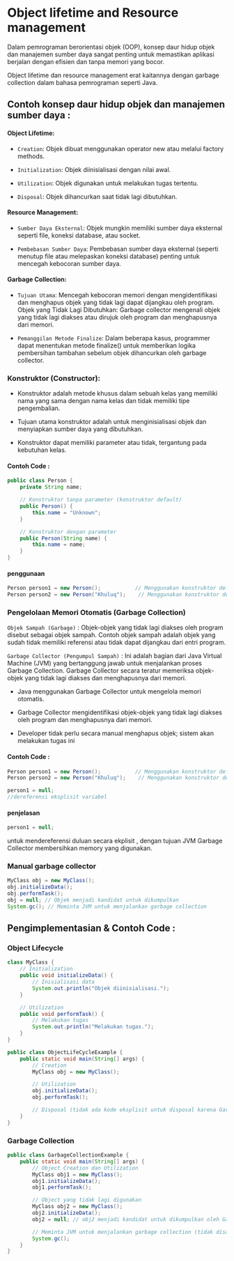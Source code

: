 # Object lifetime and Resource management

Dalam pemrograman berorientasi objek (OOP), konsep daur hidup objek dan manajemen sumber daya sangat penting untuk memastikan aplikasi berjalan dengan efisien dan tanpa memori yang bocor.

Object lifetime dan resource management erat kaitannya dengan garbage collection dalam bahasa pemrograman seperti Java.

## Contoh konsep daur hidup objek dan manajemen sumber daya :

#### Object Lifetime:

- `Creation`: Objek dibuat menggunakan operator new atau melalui factory methods.

- `Initialization`: Objek diinisialisasi dengan nilai awal.

- `Utilization`: Objek digunakan untuk melakukan tugas tertentu.

- `Disposal`: Objek dihancurkan saat tidak lagi dibutuhkan.

#### Resource Management:

- `Sumber Daya Eksternal`: Objek mungkin memiliki sumber daya eksternal seperti file, koneksi database, atau socket.

- `Pembebasan Sumber Daya`: Pembebasan sumber daya eksternal (seperti menutup file atau melepaskan koneksi database) penting untuk mencegah kebocoran sumber daya.

#### Garbage Collection:

- `Tujuan Utama`: Mencegah kebocoran memori dengan mengidentifikasi dan menghapus objek yang tidak lagi dapat dijangkau oleh program.
  Objek yang Tidak Lagi Dibutuhkan: Garbage collector mengenali objek yang tidak lagi diakses atau dirujuk oleh program dan menghapusnya dari memori.

- `Pemanggilan Metode Finalize`: Dalam beberapa kasus, programmer dapat menentukan metode finalize() untuk memberikan logika pembersihan tambahan sebelum objek dihancurkan oleh garbage collector.

### Konstruktor (Constructor):

- Konstruktor adalah metode khusus dalam sebuah kelas yang memiliki nama yang sama dengan nama kelas dan tidak memiliki tipe pengembalian.

- Tujuan utama konstruktor adalah untuk menginisialisasi objek dan menyiapkan sumber daya yang dibutuhkan.

- Konstruktor dapat memiliki parameter atau tidak, tergantung pada kebutuhan kelas.

#### Contoh Code :

```java
public class Person {
    private String name;

    // Konstruktor tanpa parameter (konstruktor default)
    public Person() {
        this.name = "Unknown";
    }

    // Konstruktor dengan parameter
    public Person(String name) {
        this.name = name;
    }
}
```

#### penggunaan

```java
Person person1 = new Person();           // Menggunakan konstruktor default
Person person2 = new Person("Khuluq");    // Menggunakan konstruktor dengan parameter
```

### Pengelolaan Memori Otomatis (Garbage Collection)

`Objek Sampah (Garbage)` : Objek-objek yang tidak lagi diakses oleh program disebut sebagai objek sampah. Contoh objek sampah adalah objek yang sudah tidak memiliki referensi atau tidak dapat dijangkau dari entri program.

`Garbage Collector (Pengumpul Sampah)` : Ini adalah bagian dari Java Virtual Machine (JVM) yang bertanggung jawab untuk menjalankan proses Garbage Collection. Garbage Collector secara teratur memeriksa objek-objek yang tidak lagi diakses dan menghapusnya dari memori.

- Java menggunakan Garbage Collector untuk mengelola memori otomatis.

- Garbage Collector mengidentifikasi objek-objek yang tidak lagi diakses oleh program dan menghapusnya dari memori.

- Developer tidak perlu secara manual menghapus objek; sistem akan melakukan tugas ini

#### Contoh Code :

```java
Person person1 = new Person();           // Menggunakan konstruktor default
Person person2 = new Person("Khuluq");    // Menggunakan konstruktor dengan parameter

person1 = null;
//dereferensi eksplisit variabel
```

#### penjelasan

```java
person1 = null;
```

untuk mendereferensi duluan secara ekplisit , dengan tujuan JVM Garbage Collector membersihkan memory yang digunakan.

### Manual garbage collector

```java
MyClass obj = new MyClass();
obj.initializeData();
obj.performTask();
obj = null; // Objek menjadi kandidat untuk dikumpulkan
System.gc(); // Meminta JVM untuk menjalankan garbage collection

```

## Pengimplementasian & Contoh Code :

### Object Lifecycle

```java
class MyClass {
    // Initialization
    public void initializeData() {
        // Inisialisasi data
        System.out.println("Objek diinisialisasi.");
    }

    // Utilization
    public void performTask() {
        // Melakukan tugas
        System.out.println("Melakukan tugas.");
    }
}

public class ObjectLifeCycleExample {
    public static void main(String[] args) {
        // Creation
        MyClass obj = new MyClass();

        // Utilization
        obj.initializeData();
        obj.performTask();

        // Disposal (tidak ada kode eksplisit untuk disposal karena Garbage Collector menangani hal itu)
    }
}
```

### Garbage Collection

```java
public class GarbageCollectionExample {
    public static void main(String[] args) {
        // Object Creation dan Utilization
        MyClass obj1 = new MyClass();
        obj1.initializeData();
        obj1.performTask();

        // Object yang tidak lagi digunakan
        MyClass obj2 = new MyClass();
        obj2.initializeData();
        obj2 = null; // obj2 menjadi kandidat untuk dikumpulkan oleh Garbage Collector

        // Meminta JVM untuk menjalankan garbage collection (tidak disarankan)
        System.gc();
    }
}
```
